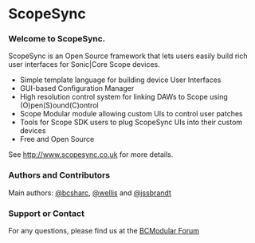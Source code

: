ScopeSync
=========
### Welcome to ScopeSync.
ScopeSync is an Open Source framework that lets users easily build rich user interfaces for Sonic|Core Scope devices.
- Simple template language for building device User Interfaces
- GUI-based Configuration Manager
- High resolution control system for linking DAWs to Scope using (O)pen(S)ound(C)ontrol
- Scope Modular module allowing custom UIs to control user patches
- Tools for Scope SDK users to plug ScopeSync UIs into their custom devices
- Free and Open Source

See http://www.scopesync.co.uk for more details.

### Authors and Contributors
Main authors: <a title="@bcsharc" href="https://github.com/bcsharc" target="_blank">@bcsharc</a>, <a title="@wellis" href="https://github.com/wellis" target="_blank">@wellis</a> and <a title="@jssbrandt" href="https://github.com/jssbrandt" target="_blank">@jssbrandt</a>

### Support or Contact
For any questions, please find us at the <a href="http://www.bcmodular.co.uk/forum/">BCModular Forum</a>
